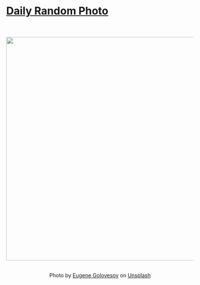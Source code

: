 # [Daily Random Photo](https://www.dailyrandomphoto.com/)

<div align="center">
  <br>
  <br>
  <a href="https://www.dailyrandomphoto.com/p/2024/2024-12-30/"><img src="https://images.unsplash.com/photo-1734495078257-b15bdc0fb0b5?crop=entropy&cs=tinysrgb&fit=max&fm=jpg&ixid=M3w3NzUwOHwwfDF8cmFuZG9tfHx8fHx8fHx8MTczNTUxOTMwNnw&ixlib=rb-4.0.3&q=80&w=1080" width="600px"></a>
  <br>
  <br>
  <p class="has-text-grey">Photo by <a href="https://unsplash.com/@eugene_golovesov?utm_source=Daily%20Random%20Photo&amp;utm_medium=referral" target="_blank" rel="noopener noreferrer">Eugene Golovesov</a> on <a href="https://unsplash.com/photos/a-blurry-photo-of-a-bunch-of-flowers-hdvJS7dnkwE?utm_source=Daily%20Random%20Photo&amp;utm_medium=referral" target="_blank" rel="noopener noreferrer">Unsplash</a></p>
</div>
